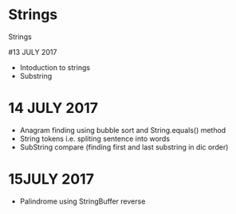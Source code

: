 # Strings
Strings

#13 JULY 2017
* Intoduction to strings
* Substring

# 14 JULY 2017
* Anagram finding using bubble sort and String.equals() method
* String tokens i.e. spliting sentence into words
* SubString compare (finding first and last substring in dic order)

# 15JULY 2017
* Palindrome using StringBuffer reverse
